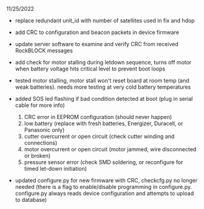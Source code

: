 11/25/2022

* replace redundant unit_id with number of satellites used in fix and hdop

* add CRC to configuration and beacon packets in device firmware

* update server software to examine and verify CRC from received RockBLOCK messages

* add check for motor stalling during letdown sequence, turns off motor when battery voltage hits critical level to prevent boot loops

* tested motor stalling, motor stall won't reset board at room temp (and weak batteries).  needs more testing at very cold battery temperatures

* added SOS led flashing if bad condition detected at boot (plug in serial cable for more info)
    1.  CRC error in EEPROM configuration (should never happen)
    2.  low battery (replace with fresh batteries, Energizer, Duracell, or Panasonic only)
    3.  cutter overcurrent or open circuit  (check cutter winding and connections)
    4.  motor overcurrent or open circuit  (motor jammed, wire disconnected or broken)
    5.  pressure sensor error (check SMD soldering, or reconfigure for timed let-down initiation)

* updated configure.py for new firmware with CRC, checkcfg.py no longer needed (there is a flag to enable/disable programming in configure.py.  configure.py always reads device configuration and attempts to upload to database)
